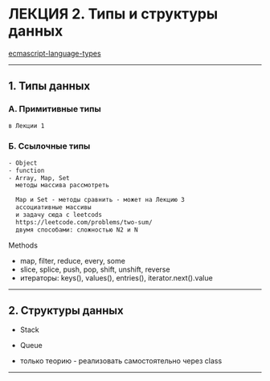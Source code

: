 # ЛЕКЦИЯ 2. Типы и структуры данных

[ecmascript-language-types](https://tc39.es/ecma262/#sec-ecmascript-language-types)  

---  

## 1. Типы данных  

### А. Примитивные типы  

```txt
в Лекции 1  
```

### Б. Ссылочные типы  

```txt
- Object
- function
- Array, Map, Set
  методы массива рассмотреть  

  Map и Set - методы сравнить - может на Лекцию 3  
  ассоциативные массивы  
  и задачу сюда с leetcods
  https://leetcode.com/problems/two-sum/  
  двумя способами: сложностью N2 и N  
```

Methods  

- map, filter, reduce, every, some  
- slice, splice, push, pop, shift, unshift, reverse  
- итераторы: keys(), values(), entries(), iterator.next().value  

---  

## 2. Структуры данных  

- Stack  
- Queue

- только теорию - реализовать самостоятельно через class  

---  
